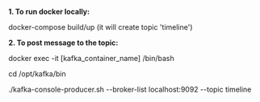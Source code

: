 **1. To run docker locally:**

docker-compose build/up (it will create topic 'timeline')

**2. To post message to the topic:**

docker exec -it [kafka_container_name] /bin/bash

cd /opt/kafka/bin

./kafka-console-producer.sh --broker-list localhost:9092 --topic timeline
